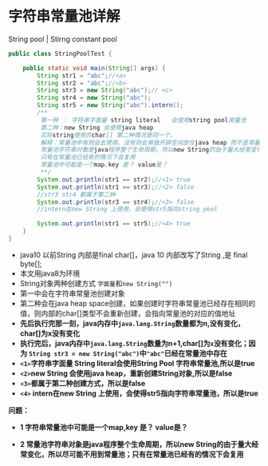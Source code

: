 # 字符串常量池详解



String pool | Stirng constant pool



```java
public class StringPoolTest {

    public static void main(String[] args) {
        String str1 = "abc";//<a>
        String str2 = "abc";//<b>
        String str3 = new String("abc");// <c>
        String str4 = new String("abc");
        String str5 = new String("abc").intern();
        /**
         第一种 ： 字符串字面量 string literal   会使用string pool常量池
         第二种：new String 会使用java heap
         实际string使用的char[] 第二种情况是同一个，
         解释：常量池中有则会去使用，没有则会单独开辟空间放在java heap 而不是常量池；
         常量池字符串对象是java程序整个生命周期，所以new String的由于量大经常变化，所以尽可能不用到常量池；
         只有在常量池已经有的情况下会复用
         常量池中可能是一个map,key 是？ value是？
         **/
        System.out.println(str1 == str2);//<1> true
        System.out.println(str1 == str3);//<2> false
        //str3 str4 都属于第二种
        System.out.println(str3 == str4);//<3> false
        //intern在new String 上使用，会使得str5指向string pool

        System.out.println(str1 == str5);//<4> true
    }
}
```

- java10  以前String 内部是final char[]，java 10 内部改写了String ,是 final byte[];
- 本文用java8为环境
- String对象两种创建方式  `字面量`和`new String("")`
- 第一中会在字符串常量池创建对象
- 第二种会在java heap space创建，如果创建时字符串常量池已经存在相同的值，则内部的char[]类型不会重新创建，会指向常量池的对应的值地址
- <a><b> 先后执行完那一刻，java内存中`java.lang.String`数量都为n,没有变化，char[]为x没有变化
- <c>执行完后，java内存中`java.lang.String`数量为n+1,char[]为`x`没有变化；因为 `String str3 = new String("abc")`中`"abc"`已经在常量池中存在
- `<1>`字符串字面量 String literal会使用String Pool 字符串常量池,所以是true
- `<2>`new String 会使用java heap，重新创建String对象,所以是false
- `<3>`都属于第二种创建方式，所以是false
- `<4>` intern在new String 上使用，会使得str5指向字符串常量池，所以是true



问题： 

- 1 字符串常量池中可能是一个map,key 是？ value是？

- 2 常量池字符串对象是java程序整个生命周期，所以new String的由于量大经常变化，所以尽可能不用到常量池；只有在常量池已经有的情况下会复用


